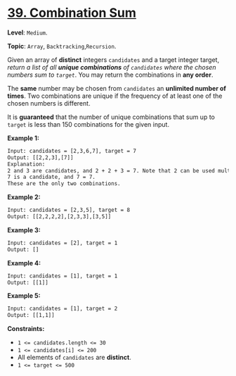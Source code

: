 # [39. Combination Sum](https://leetcode.com/problems/combination-sum/)

**Level**: `Medium`.

**Topic**: `Array`, `Backtracking`,`Recursion`.

Given an array of **distinct** integers `candidates` and a target integer target, _return a list of all **unique combinations** of `candidates` where the chosen numbers sum to `target`_. You may return the combinations in **any order**.

The **same** number may be chosen from `candidates` an **unlimited number of times**. Two combinations are unique if the frequency of at least one of the chosen numbers is different.

It is **guaranteed** that the number of unique combinations that sum up to `target` is less than 150 combinations for the given input.

**Example 1:**

```txt
Input: candidates = [2,3,6,7], target = 7
Output: [[2,2,3],[7]]
Explanation:
2 and 3 are candidates, and 2 + 2 + 3 = 7. Note that 2 can be used multiple times.
7 is a candidate, and 7 = 7.
These are the only two combinations.
```

**Example 2:**

```txt
Input: candidates = [2,3,5], target = 8
Output: [[2,2,2,2],[2,3,3],[3,5]]
```

**Example 3:**

```txt
Input: candidates = [2], target = 1
Output: []
```

**Example 4:**

```txt
Input: candidates = [1], target = 1
Output: [[1]]
```

**Example 5:**

```txt
Input: candidates = [1], target = 2
Output: [[1,1]]
```

**Constraints:**

- `1 <= candidates.length <= 30`
- `1 <= candidates[i] <= 200`
- All elements of `candidates` are **distinct**.
- `1 <= target <= 500`
